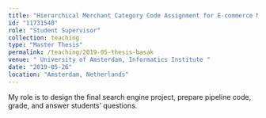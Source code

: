```yaml
---
title: "Hierarchical Merchant Category Code Assignment for E-commerce Merchants (Basak Tugce Eskili)"
id: "11731540"
role: "Student Supervisor"
collection: teaching
type: "Master Thesis"
permalink: /teaching/2019-05-thesis-basak
venue: " University of Amsterdam, Informatics Institute "
date: "2019-05-26"
location: "Amsterdam, Netherlands"
---
```


My role is to design the final search engine project, prepare pipeline code, grade, and answer students’ questions.
